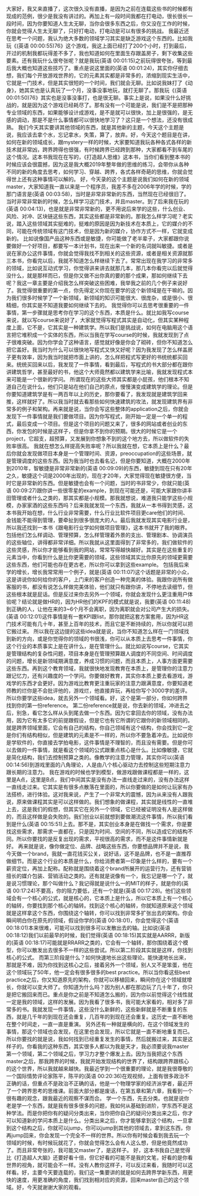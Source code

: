 大家好，我又来直播了，这次很久没有直播，是因为之前在连载这些书的时候都有现成的范例，很少是我没有讲过的。再加上有一段时间我都在打电动，很长很长一段时间，因为你要知道人生太无聊，当你会很多东西之后，你又没在工作的时候，你就会觉得人生太无聊了，只好打电动，打电动是可以有很多的挑战。
我最近还在思考一个问题，我认为绝大多数的领域学习其实是缺乏游戏这个东西的。比如我玩《(英语 00:00:55)76》这个游戏，我这上面已经打了200个小时，打到最后，开过的机制我都玩得差不多了，我也知道如何在里面生存跟盖房子，剩下收集这些要素。还有我玩什么很夸张呢？就是我玩(英语 00:01:15)之前玩得很夸张，等到最后我大概也知道这些技巧了。重点是说这里面的(英语 00:01:24)，其实你仔细去想，我们每个开放游戏世界的，它的元素其实都是非常多的，浓缩到现实生活中，它就是一门技术，但是其实很短的一个时间，我们就会无聊。比如说我妹打了《动身》，她其实也是认真玩了一个月，没事没事地玩，就打无聊了。那我玩《(英语 00:01:50)76》其实也是没事没事打，也是很无聊。事实上是说，如果没什么好挑战的，就是因为这个游戏已经耗尽了。那有没有一个可能是说，我们是不是把那种专业领域的东西，如果能够设计成游戏，是不是就可以很快，加上是很强的，是无感的调动，那是不是什么事情都可以很快地学习了？这只是一个想法，还没有很成熟。
我们今天其实要讲其他领域的东西，就是其他新的主题，今天这个主题是说，我应该去拿个水，忘记拿水，失策，算了，放弃。好，今天这个题目是在讲，如何在新的领域成长，跟mystery一样的时候，大家要知道我玩各种各式各样的新技术就非常凶，跨界跨得也很强，有时候跨界已经跨到那种，大家都看不到车尾的这个情况。这本书我现在在写的，《打造超人思维》这本书，当你们看到整本书的时候应该会很震撼，因为这是我大概2019年整年做的思维的练习，会带你从各种不同的新的角度去思考，如何学习、穿越、跨界，各式各样奇葩的思维，你就会觉得世上还有这种事情可以解的。
好，今天录的这个主题是说我们如何在新的领域master，大家知道我一直以来是一个程序员，我差不多在2006年学的时候，学的那门语言是(英语 00:03:58)，当时是非常非常新的东西，当然现在已经很旧了。当时非常非常新的时候，怎么样学习这门技术，并且master。到了后来我在玩的(英语 00:04:13)，也是就是非常非常新的，更不用说后来学的这些，什么创业、风险、对冲、区块链这些东西，其实这些都是非常新的。那我怎么样学习呢？老实说，踏入这些领域其实挺难的，挺难的原因是因为新技术在本质上，它的媒介的不同，可能在传统领域有这门技术，但是因为新的媒介，协作方式不一样，它就变成新的。
比如说像国产品这种东西或是敏捷，你可能做了老半辈子，大家都跟你说要做好一个好项目，都要写一本计划书，现在出来一个新的名词就叫敏捷。或者是说在家办公这件事情，你就会觉得我找不到相关的这些资源，或者是相关资源就那三本书，你看完以后，我就不知道怎么样继续下去了。常常出现在我学习的非常多的领域，比如说互动式学习，你觉得讲来讲去就那几本，那几本你看完以后就觉得没什么，就是那样而已，但是你又做不出你真的要的那个成果，那如何继续下去呢？我这一章主要是介绍我怎么样突破这些困难，我举我之前的几个例子来说好了。我觉得很重要的第一点，你先得定义你现在要学的这个新领域是在干嘛的。因为我们很多时候学了一个新领域，新领域的知识可能很大、很庞杂，或是很小、很精细，你其实是不知道我要如何继续下去的。
我觉得你可以去思考很重要的一件事情，第一步骤就是思考你在学习的这个东西，本质是什么。就比如我写course来说，就以写course来说好了，大家就觉得写程式其实是自动化，但其实某种程度上面，它不是，它其实是一种建筑学。所以我们是挑战说，如何在电脑用这个语言把它堆积成一个实体的东西，所以当我在学写course的时候，我就发现到了点子很难突破。因为你学会了这种语言，感觉就好像是你会了砌砖，但你不知道怎么把它盖好。我当时为什么可以很快地写程式又快又好呢？因为我发现了怎么样盖房子更有效率，因为我当时就把市面上讲的，怎么样把程式写更好的书统统都买回来。统统买回来以后，我发现了一件事情，看到最后，写程式的书大部分都在跟你讲建筑哲学，甚至最好的书，他这个大师竟然都以建筑学来比喻，我就发现程式本来可能是一个很新的学问。
所谓现在的这些大师其实都是小屁孩，他们根本不知道自己在说什么，他们只是站在他们自己的原点，慢慢演变成建筑学的理论。但是你要知道建筑学是有一两百年以上的历史，那你要看了，我发现就是建筑学回来推，这样就好了。所以我当时就去看那些如何快速建筑的攻法，就发现建筑界有非常多的例子和架构。再来就是说，当你会写这些整体的application之后，你就会发现下一件事情就是我们要做项目。因为你写程式，刚开始一定是一个单一的程式，最后变成一个项目。但是这个项目的问题又来了，很多的网站或者创业的东西，你发包的时候是这样子，但是你拿不到你的预期。很大的时候它是一个project，它超支，超预算，又发展到你想象不到的这个地方去，所以做软件的失败率很高。
我就在想怎么样提高失败率呢？所以我就在想，它本质上是什么？最后你就会发现做项目本身是一个管理时间、资源，preoccupation的这些场景，就是管理调度的这些东西。因为我当时也去看名记，但是你要知道，大概在2000年到2010年，智敏捷是非常非常新的(英语 00:09:09)的东西，敏捷到现在只有20年之久，敏捷这个词是2000年出现的，现在才20年，大家觉得现在敏捷很方便，当时它是非常新的东西。但是敏捷也会有一个问题，当时的书非常少，你就只能(英语 00:09:27)跟你讲一些很零星的example，到现在可能还是，可能大家跟你讲丰田管理或者什么之类的，那其实都是小规模。那我就想说，难道我只能学这些小规模，办家家酒的这些东西吗？后来我就发现一个东西，我就从一本书得到灵感，这本书我开始在想，什么行业非常需要，什么行业比软件项目更care他们的时间、金钱能不能得到管理，要牵扯到很多很庞大的人。最后我就发现其实电影行业是，所以我还找到一本书《跟电影行业学如何做项目管理》，这本书就开了我的眼界。包括他们怎么样调动、管理预算，怎么样管理着外景的支出、管理剧本、协调演员的这些轴位，讲得都非常详细。所以我就从这里面得到了非常多的，我们做软件的这些灵感，所以你才能够看到我的网站，常常写得越快越好。其实是在这些重复的元素当中，你看到什么是比你更需要的领域，这些领域其实比你原先的领域更需要这些东西，他们可能也存在更古老，所以你可以拿到这些example。
包括我后来学的增长，增长我常常用一个例子，就是(英语 00:11:07)这个话题是非常的小众，这是讲说你如何给你的客户，上门来的客户创造一种完美的体验。我跟你说所有做客服的书，都没有说怎么样做完美体验，他们就只有跟你讲，不停地去读细节，但这些根本就是屁话。但是反过来你去另外一个领域，你就会发现什么更注重用户体验呢？结论就是做HR的，因为HR他们的KPF的模式就是说，我要(英语 00:11:48)到正确的人，让他在来的3~6个月不会离职，因为离职就会对公司产生大的损失。(英语 00:12:01)这件事情是有一套KPI跟list，那你就把这套方案套用，因为HR这门技术可能有几十年，甚至上百年的技术，而且它是不断持续的，所以你就可以把它搬过来。
所以我在这边提的这些idea就是说，当你不知道怎么样在一门领域找到新的方向，或是你觉得你的领域的书很浅，你可以从本质上去思考一件事情，你这个行业的本质事实上是在讲什么，是在管理什么。就比如说写course，它其实是管理结构的复杂性问题，项目本身是在管理预算跟人调度的不同空间、时间调度的问题，增长是新领域期满意度，养成习惯的问题，而且本质上，人事方面更需要这些东西。再到这个教育领域，我就很快地发现教育在本质上，是管理你的注意力跟记忆力，还有兴趣度的一个学问。你要做好教育，其实你本质上要去看游戏，游戏学的东西才会更好。因为游戏比教育更注重玩家的注意力跟满意度，你要知道老师教的烂你是不会批评他的，游戏烂，他直接弃玩，再给你写个3000字的差评。所以你要学这些idea，就去另外一个领域看。好，这个是第一部分，你如何跨界找到你的第一份reference。
第二份reference就是说，你去新的领域，冲进去之后，别急，看它怎么样从头到尾去做一个东西。因为它拿回去你的领域，没有办法用，因为它有太多它的前提跟假设，但是它也有它所谓的它跟你的新领域相同的。就是跨界领域里面，它会有自己的结构，你自己领域有这个结构，你会找到它一定是你们有结构相似，但是建筑的元素是不一样的，所以你不要急着冲去。比如说你是学软件的，你直接去学拍电影，这件事情是不理智的，而且没有需要。但是你可以去做的一件事情，就是看这个领域的公式跟重点核心是什么。比如像敏捷，它就是简化结构，我们去控制预算之类的。像教学的注意力管理，其实你可以(英语 00:14:56)到游戏里面的八角理论，人是由八个核心驱动力去控制这些短期注意力跟长期的注意力。
我在游戏的时候也学到模型，做游戏跟做课程都是一样的，这里是A点，这里是B点，我们中间其实是没有办法一直线走过来的，没有办法这样一直线走过来。它其实是有很多点散落在里面的，所以你要做的是如何让玩家有办法搭桥，进行体验。这对我来说，产生了一个非常大的震憾，因为从来没有人跟我说，原来做课程其实是可以这样做的。我们想象的做课程，其实就是线性的一直堆上去，这是我们的假想，但其实它在另外一个领域，它已经被证明没有人是这样做的，而且这样做是会失败的。我们创业以前就想到要做潮流这件事情，所以我们看到是什么(英语 00:15:51)上去。那不是，其实创业本身是在做找一个需求，你是要找这些需求，那需求一直都在，只是因为时间、空间的不同，所以造成它的结构不同。所以你要找的是反复出现的需求，平视很高的需求，而不是这件事情新就是好。
再来就是说，像你做定位、品牌、战略这些东西，你要想品牌并不是说，我今天做一个brand，我就一直花钱买公关，说好话，这不是品牌，也不是一直推荐做细节。而是这个行业的本质是什么，你给消费者第一印象是什么样的，要有一个薪资定位，再加上配称。配称就是围绕着这个brand所展开的运营行为，还有营销擅长的媒介包装、营销活动之类的。还有就是说像有一个，我忘记是哪一个了，就是说习惯理论，那个叫做什么？我记得就是说什么一的MIT的样子，就是你的(英语 00:17:24)不要高，你的阻力要低，还有一个就是(英语 00:17:28)。他们这些领域会有一个核心的公式，就是核心的，它本质上是什么，所以它本质上有一个核心的轴转，你要找到那个核心的轴转。找到这个核心的轴转，你就知道原来这个领域就是这样拿这个东西，你围绕这个轴转，你可以找到非常多扩张出去的架构。你会瞬间明白你在原先的领域，假设你学的(英语 00:18:01)，你会觉得这个(英语 00:18:01)本来很难，可能可以找到很多可以发散出去的轴。比如说(英语 00:18:12)我们以前最早的时候，我们觉得(英语 00:18:15)其实就是AARRR，新版的(英语 00:18:17)可能就是RRARR之类的，它会有一个轴转，那你围绕着这个模型，你可以散发出去很多不一样的这些尝试。所以第二阶段其实就是这样，你找到核心的公式。
而第三阶段是什么？如何快速地长出这些理论。能快速地长出来，那就是不难，因为你找到这核心之后，接着另外一个领域，别人又不是笨蛋，他在这个领域玩了50年，他一定会有很多很多的best practice。所以当你看这些best practice之后，你又知道原先的架构，你就可以移植回来，瞬间你在这个领域就增长，你就可以变大师了。你知道为什么吗？因为别人都在那边玩了几十年了，你只是把它搬回来而已。重点是你之前是不知道怎么搬的，因为你以前觉得这个线性就一定是我的领域，这样的发展。因为我看了很多书，我可能大家看的，相对多了非常多的书。我就发现一件事情，这些没什么新鲜的，这些新鲜就是不断重复的东西，就是几千年的到现在还会重复，几百年的到现在还会重复。这历史一直不断地在整个时间走，一直一直是重演。
另外还有一种就是横向的，在这个领域发生的事情，那这个领域也会发现，在这里也会发现，所以它就是一直不断地重复而已。所以你要找的就是说，我如何找到已经重复发生的事情，然后就搬过来，其实是这样子的。你看我的这种东西，其实很多人都以为我是天才，我必须要说我master第一个领域，第二个领域之后，学习力才整个爆发上去。因为当我把这个东西master之后，那我跨界的时候，我就开始发现结构的世界了，结构跟跨界跟核心的这个世界，所以我就越来越快。我最近学到一个很重要的理论，就是我很尊敬的一个国际情势评论家陈平，陈平的(英语 00:20:36)在观视频，上面有很多政治不正确的话，但重点不是政治不正确的话，他是一个物理学家的经济派学者，最近开了一个跨界思考的思维课。前面大部分都是废话，在第五章和第六章，我看到一个很有趣的观念，跟我最近的观察不谋而合。
学一个东西，先去分类。也就是说你老是学一个东西，就是我有很多很多的问题，我如何从基础到进阶，学东西不是这种学法。而是你把你有的疑问分类出来，当你把你自己的疑问分类出来之后，你才可以知道新的学问本质上是什么。分类出来之后，你才能够拿到这个结构，一旦拿到这个结构之后，你就可以jump，你可以jump到其他的领域去，拿到这东西，你再jump回来，你会发现一个完全不一样的世界。所以你有时候会看到我去玩一个领域的时候，有时候玩就花了，你就会觉得怎么会有人这么想，但是他竟然成功了。而且非常夸张的，我可能又master了，是这样子。
好，这本书我自己是觉得比《打造超人大脑》还要好看十倍，但它好看的可能不是我的文笔，好看的是你看世界的视角，就可能会不一样。没有人教你这样子，可以反过来看，我随时可以这样看。好，主要今天要连载的，我们这一集要讲的就是如何去跨界学新东西，用更快的速度，用更准确的角度，我们找到相对应的资源，回来master自己的这个领域。好，今天就谢谢大家的观看。

